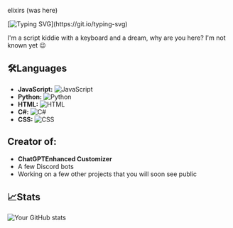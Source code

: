 elixirs (was here)

[![Typing SVG](https://readme-typing-svg.demolab.com?font=Fira+Code&pause=1000&color=F70000&center=true&width=435&lines=print(Hello+World!))](https://git.io/typing-svg)

I'm a script kiddie with a keyboard and a dream, why are you here? I'm not known yet 😉

## 🛠Languages

- **JavaScript:** ![JavaScript](https://img.shields.io/badge/-JavaScript-FFD700?style=flat&logo=javascript&logoColor=black)
- **Python:** ![Python](https://img.shields.io/badge/-Python-306998?style=flat&logo=python&logoColor=black)
- **HTML:** ![HTML](https://img.shields.io/badge/-HTML-E34F26?style=flat&logo=html5&logoColor=black)
- **C#:** ![C#](https://img.shields.io/badge/-C%23-512BD4?style=flat&logo=csharp&logoColor=black)
- **CSS:** ![CSS](https://img.shields.io/badge/-CSS-1572B6?style=flat&logo=css3&logoColor=black)

## Creator of:

- **ChatGPTEnhanced Customizer** 
- A few Discord bots
- Working on a few other projects that you will soon see public

## 📈Stats

![Your GitHub stats](https://github-readme-stats.vercel.app/api?username=elixirsneededx&show_icons=true&hide_title=true&count_private=true&hide=prs)
